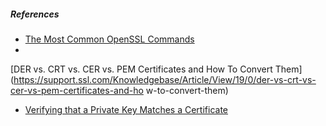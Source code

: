##### References

- [The Most Common OpenSSL Commands](https://www.sslshopper.com/article-most-common-openssl-commands.html)
- 
[DER vs. CRT vs. CER vs. PEM Certificates and How To Convert Them](https://support.ssl.com/Knowledgebase/Article/View/19/0/der-vs-crt-vs-cer-vs-pem-certificates-and-ho
w-to-convert-them)

- [Verifying that a Private Key Matches a Certificate](https://kb.wisc.edu/middleware/page.php?id=4064)

